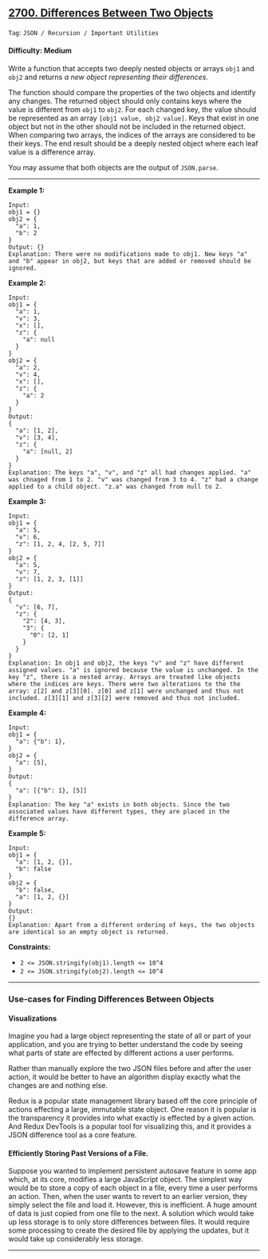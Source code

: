 ## [2700. Differences Between Two Objects](https://leetcode.com/problems/differences-between-two-objects)

```Tag```: ```JSON / Recursion / Important Utilities```

#### Difficulty: Medium

Write a function that accepts two deeply nested objects or arrays ```obj1``` and ```obj2``` and returns _a new object representing their differences_.

The function should compare the properties of the two objects and identify any changes. The returned object should only contains keys where the value is different from ```obj1``` to ```obj2```. For each changed key, the value should be represented as an array ```[obj1 value, obj2 value]```. Keys that exist in one object but not in the other should not be included in the returned object. When comparing two arrays, the indices of the arrays are considered to be their keys. The end result should be a deeply nested object where each leaf value is a difference array.

You may assume that both objects are the output of ```JSON.parse```.

---

__Example 1:__
```
Input: 
obj1 = {}
obj2 = {
  "a": 1, 
  "b": 2
}
Output: {}
Explanation: There were no modifications made to obj1. New keys "a" and "b" appear in obj2, but keys that are added or removed should be ignored.
```

__Example 2:__
```
Input: 
obj1 = {
  "a": 1,
  "v": 3,
  "x": [],
  "z": {
    "a": null
  }
}
obj2 = {
  "a": 2,
  "v": 4,
  "x": [],
  "z": {
    "a": 2
  }
}
Output: 
{
  "a": [1, 2],
  "v": [3, 4],
  "z": {
    "a": [null, 2]
  }
}
Explanation: The keys "a", "v", and "z" all had changes applied. "a" was chnaged from 1 to 2. "v" was changed from 3 to 4. "z" had a change applied to a child object. "z.a" was changed from null to 2.
```

__Example 3:__
```
Input: 
obj1 = {
  "a": 5, 
  "v": 6, 
  "z": [1, 2, 4, [2, 5, 7]]
}
obj2 = {
  "a": 5, 
  "v": 7, 
  "z": [1, 2, 3, [1]]
}
Output: 
{
  "v": [6, 7],
  "z": {
    "2": [4, 3],
    "3": {
      "0": [2, 1]
    }
  }
}
Explanation: In obj1 and obj2, the keys "v" and "z" have different assigned values. "a" is ignored because the value is unchanged. In the key "z", there is a nested array. Arrays are treated like objects where the indices are keys. There were two alterations to the the array: z[2] and z[3][0]. z[0] and z[1] were unchanged and thus not included. z[3][1] and z[3][2] were removed and thus not included.
```

__Example 4:__
```
Input: 
obj1 = {
  "a": {"b": 1}, 
}
obj2 = {
  "a": [5],
}
Output: 
{
  "a": [{"b": 1}, [5]]
}
Explanation: The key "a" exists in both objects. Since the two associated values have different types, they are placed in the difference array.
```

__Example 5:__
```
Input: 
obj1 = {
  "a": [1, 2, {}], 
  "b": false
}
obj2 = {   
  "b": false,
  "a": [1, 2, {}]
}
Output: 
{}
Explanation: Apart from a different ordering of keys, the two objects are identical so an empty object is returned.
```

__Constraints:__

- ```2 <= JSON.stringify(obj1).length <= 10^4```
- ```2 <= JSON.stringify(obj2).length <= 10^4```

---

### Use-cases for Finding Differences Between Objects

#### Visualizations

Imagine you had a large object representing the state of all or part of your application, and you are trying to better understand the code by seeing what parts of state are effected by different actions a user performs.

Rather than manually explore the two JSON files before and after the user action, it would be better to have an algorithm display exactly what the changes are and nothing else.

Redux is a popular state management library based off the core principle of actions effecting a large, immutable state object. One reason it is popular is the transparency it provides into what exactly is effected by a given action. And Redux DevTools is a popular tool for visualizing this, and it provides a JSON difference tool as a core feature.

#### Efficiently Storing Past Versions of a File.

Suppose you wanted to implement persistent autosave feature in some app which, at its core, modifies a large JavaScript object. The simplest way would be to store a copy of each object in a file, every time a user performs an action. Then, when the user wants to revert to an earlier version, they simply select the file and load it. However, this is inefficient. A huge amount of data is just copied from one file to the next. A solution which would take up less storage is to only store differences between files. It would require some processing to create the desired file by applying the updates, but it would take up considerably less storage.

---


